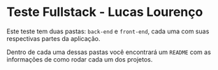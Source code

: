 # Teste Fullstack - Lucas Lourenço

Este teste tem duas pastas: `back-end` e `front-end`, cada uma com suas respectivas partes da aplicação.

Dentro de cada uma dessas pastas você encontrará um `README` com as informações de como rodar cada um dos projetos.
